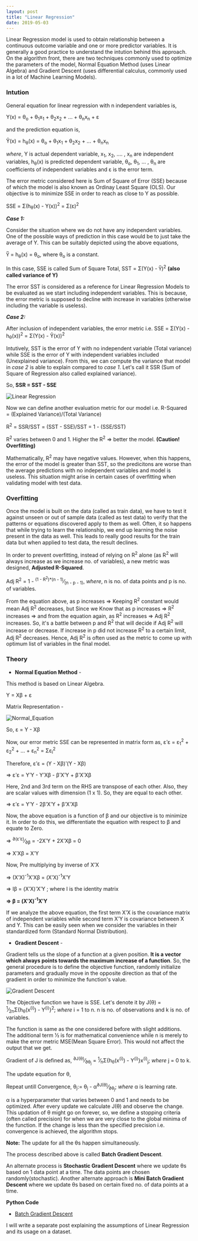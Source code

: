 ```yaml
---
layout: post
title: "Linear Regression"
date: 2019-05-03
---
```


Linear Regression model is used to obtain relationship between a continuous outcome variable and one or more predictor variables. It is generally a good practice to understand the intution behind this approach. On the algorithm front, there are two techniques commonly used to optimize the parameters of the model, Normal Equation Method (uses Linear Algebra) and Gradient Descent (uses differential calculus, commonly used in a lot of Machine Learning Models). 

### Intution

General equation for linear regression with n independent variables is, 

Y(x) = &theta;<sub>o</sub> + &theta;<sub>1</sub>x<sub>1</sub> + &theta;<sub>2</sub>x<sub>2</sub> + ... + &theta;<sub>n</sub>x<sub>n</sub> + &epsilon;

and the prediction equation is, 

Y&#770;(x) = h<sub>&theta;</sub>(x) = &theta;<sub>o</sub> + &theta;<sub>1</sub>x<sub>1</sub> + &theta;<sub>2</sub>x<sub>2</sub> + ... + &theta;<sub>n</sub>x<sub>n</sub> 

_where_, Y is actual dependent variable, 
x<sub>1</sub>, x<sub>2</sub>, .... , x<sub>n</sub> are independent variables, 
h<sub>&theta;</sub>(x) is predicted dependent variable,
&theta;<sub>o</sub>, &theta;<sub>1</sub>, ... , &theta;<sub>n</sub> are coefficients of independent variables and
&epsilon; is the error term.

The error metric considered here is Sum of Square of Error (SSE) because of which the model is also known as Ordinay Least Square (OLS). Our objective is to minimize SSE in order to reach as close to Y as possible.

SSE = &Sigma;(h<sub>&theta;</sub>(x) - Y(x))<sup>2</sup> = &Sigma;(&epsilon;)<sup>2</sup>

**_Case 1:_**

Consider the situation where we do not have any independent variables. One of the possible ways of prediction in this case would be to just take the average of Y. This can be suitably depicted using the above equations,

Y&#773; = h<sub>&theta;</sub>(x) = &theta;<sub>o</sub>, where &theta;<sub>o</sub> is a constant.

In this case, SSE is called Sum of Square Total, SST = &Sigma;(Y(x) - Y&#773;)<sup>2</sup> **(also called variance of Y)**

The error SST is considered as a reference for Linear Regression Models to be evaluated as we start including independent variables.
This is because, the error metric is supposed to decline with increase in variables (otherwise including the variable is useless).

**_Case 2:_**

After inclusion of independent variables, the error metric i.e. SSE = &Sigma;(Y(x) - h<sub>&theta;</sub>(x))<sup>2</sup> = &Sigma;(Y(x) - Y&#770;(x))<sup>2</sup>

Intutively, SST is the error of Y with no independent variable (Total variance) while SSE is the error of Y with independent variables included (Unexplained variance). From this, we can compute the variance that model in _case 2_ is able to explain compared to _case 1_. Let's call it SSR (Sum of Square of Regression also called explained variance). 

So, **SSR = SST - SSE**

![Linear Regression](/images/Linear_Regression/Linear_Regression.jpg)

Now we can define another evaluation metric for our model i.e. R-Squared = (Explained Variance)/(Total Variance)

R<sup>2</sup> = SSR/SST = (SST - SSE)/SST = 1 - (SSE/SST)

R<sup>2</sup> varies between 0 and 1. Higher the R<sup>2</sup> &#8658; better the model. **(Caution! Overfitting)**

Mathematically, R<sup>2</sup> may have negative values. However, when this happens, the error of the model is greater than SST, so the predicitons are worse than the average predictions with no independent variables and model is useless. This situation might arise in certain cases of overfitting when validating model with test data.

### Overfitting

Once the model is built on the data (called as train data), we have to test it against unseen or out of sample data (called as test data) to verify that the patterns or equations discovered apply to them as well. Often, it so happens that while trying to learn the relationship, we end up learning the noise present in the data as well. This leads to really good results for the train data but when applied to test data, the result declines. 

In order to prevent overfitting, instead of relying on R<sup>2</sup> alone (as R<sup>2</sup> will always increase as we increase no. of variables), a new metric was designed, **Adjusted R-Squared**.

Adj R<sup>2</sup> = 1 - <sup>(1 - R<sup>2</sup>)*(n - 1)</sup>&frasl;<sub>(n - p - 1)</sub>, _where_, n is no. of data points and p is no. of variables.

From the equation above, as p increases &#8658; Keeping R<sup>2</sup> constant would mean Adj R<sup>2</sup> decreases, but 
Since we Know that as p increases &#8658; R<sup>2</sup> increases &#8658; and from the equation again, as R<sup>2</sup> increases &#8658; Adj R<sup>2</sup> increases.
So, it's a battle between p and R<sup>2</sup> that will decide if  Adj R<sup>2</sup> will increase or decrease. If increase in p did not increase R<sup>2</sup> to a certain limit, Adj R<sup>2</sup> decreases. Hence, Adj R<sup>2</sup> is often used as the metric to come up with optimum list of variables in the final model.

### Theory

- **Normal Equation Method** - 

This method is based on Linear Algebra. 

Y = X&beta; + &epsilon;

Matrix Representation - 

![Normal_Equation](/images/Linear_Regression/Normal_Equation.PNG)

So, &epsilon; = Y - X&beta;

Now, our error metric SSE can be represented in matrix form as, &epsilon;&#884;&epsilon; = &epsilon;<sub>1</sub><sup>2</sup> + &epsilon;<sub>2</sub><sup>2</sup> + ... + &epsilon;<sub>n</sub><sup>2</sup> = &Sigma;&epsilon;<sub>i</sub><sup>2</sup>

Therefore, &epsilon;&#884;&epsilon; = (Y - X&beta;)&#884;(Y - X&beta;)

&#8658; &epsilon;&#884;&epsilon; = Y&#884;Y - Y&#884;X&beta; - &beta;&#884;X&#884;Y + &beta;&#884;X&#884;X&beta;

Here, 2nd and 3rd term on the RHS are transpose of each other. Also, they are scalar values with dimension (1 x 1). So, they are equal to each other.

&#8658; &epsilon;&#884;&epsilon; = Y&#884;Y - 2&beta;&#884;X&#884;Y + &beta;&#884;X&#884;X&beta;

Now, the above equation is a function of &beta; and our objective is to minimize it. In order to do this, we differentiate the equation with respect to &beta; and equate to Zero.

&#8658; <sup>&#x2202;(&epsilon;&#884;&epsilon;)</sup>&frasl;<sub>&#x2202;&beta;</sub> = -2X&#884;Y + 2X&#884;X&beta; = 0

&#8658; X&#884;X&beta; = X&#884;Y

Now, Pre multiplying by inverse of X&#884;X

&#8658; (X&#884;X)<sup>-1</sup>X&#884;X&beta; = (X&#884;X)<sup>-1</sup>X&#884;Y 

&#8658; I&beta; = (X&#884;X)&#884;X&#884;Y ; where I is the identity matrix

**&#8658; &beta; = (X&#884;X)<sup>-1</sup>X&#884;Y**

If we analyze the above equation, the first term X&#884;X is the covariance matrix of independent variables while second term X&#884;Y is covariance between X and Y. This can be easily seen when we consider the variables in their standardized form (Standard Normal Distribution).

- **Gradient Descent** - 

Gradient tells us the slope of a function at a given position. **It is a vector which always points towards the maximum increase of a function**. So, the general procedure is to define the objective function, randomly initialize parameters and gradually move in the opposite direction as that of the gradient in order to minimize the function's value.

![Gradient Descent](/images/Linear_Regression/Gradient_Descent.jpg)

The Objective function we have is SSE. Let's denote it by J(&theta;) = <sup>1</sup>&frasl;<sub>2n</sub>&Sigma;{h<sub>&theta;</sub>(x<sup>(i)</sup>) - Y<sup>(i)</sup>}<sup>2</sup>; _where_ i = 1 to n. n is no. of observations and k is no. of variables.

The function is same as the one considered before with slight additions.
The additional term 1&frasl;2 is for mathematical convenience while n is merely to make the error metric MSE(Mean Square Error). This would not affect the output that we get.

Gradient of J is defined as, <sup>&#x2202;J(&theta;)</sup>&frasl;<sub>&#x2202;&theta;<sub>j</sub></sub> = <sup>1</sup>&frasl;<sub>n</sub>&Sigma;{h<sub>&theta;</sub>(x<sup>(i)</sup>) - Y<sup>(i)</sup>}x<sup>(i)</sup><sub>j</sub>; _where_ j = 0 to k.

The update equation for &theta;,

Repeat untill Convergence,
&theta;<sub>j</sub>:= &theta;<sub>j</sub> - &alpha;<sup>&#x2202;J(&theta;)</sup>&frasl;<sub>&#x2202;&theta;<sub>j</sub></sub>; _where_ &alpha; is learning rate. 

&alpha; is a hyperparameter that varies between 0 and 1 and needs to be optimized. After every update we calculate J(&theta;) and observe the change. This updation of &theta; might go on forever, so, we define a stopping criteria (often called precision) for when we are very close to the global minima of the function. If the change is less than the specified precision i.e. convergence is achieved, the algorithm stops.

**Note:** The update for all the &theta;s happen simultaneously.

The process described above is called **Batch Gradient Descent**.

An alternate process is **Stochastic Gradient Descent** where we update &theta;s based on 1 data point at a time. The data points are chosen randomly(stochastic). Another alternate approach is **Mini Batch Gradient Descent** where we update &theta;s based on certain fixed no. of data points at a time.

**Python Code** 

- [Batch Gradient Descent](https://github.com/abhisheksanghai/Machine-Learning-Codes/blob/master/codes/Batch-Gradient-Descent-Linear-Regression.md)

I will write a separate post explaining the assumptions of Linear Regression and its usage on a dataset.
